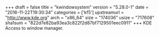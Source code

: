 +++
draft = false
title = "kwindowsystem"
version = "5.28.0-1"
date = "2016-11-22T19:30:34"
categories = ['kf5']
upstreamurl = "http://www.kde.org"
arch = "x86_64"
size = "174036"
usize = "717608"
sha1sum = "822d7e82ba93ea3c822f2d87bf7129501eec0911"
+++
KDE Access to window manager.